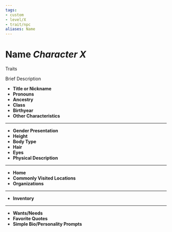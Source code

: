 ```yaml
---
tags:
- custom
- level/X
- trait/npc
aliases: Name
---
```

# Name *Character X*
Traits 

Brief Description

- **Title or Nickname** 
- **Pronouns** 
- **Ancestry** 
- **Class** 
- **Birthyear** 
- **Other Characteristics** 
---
- **Gender Presentation** 
- **Height** 
- **Body Type** 
- **Hair** 
- **Eyes** 
- **Physical Description** 
---
- **Home** 
- **Commonly Visited Locations** 
- **Organizations** 
---
- **Inventory** 
---
- **Wants/Needs** 
- **Favorite Quotes** 
- **Simple Bio/Personality Prompts** 